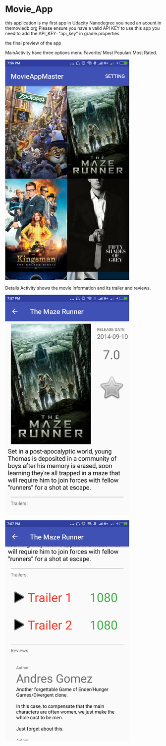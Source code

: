 # Movie_App
this application is my first app in Udacity Nanodegree
you need an acount in themoviedb.org 
Please ensure you have a valid API KEY to use this app
you need to add the API_KEY="api_key" in gradle.properties


the final preview of the app 


MainActivity
have three options menu Favorite/ Most Popular/ Most Rated.

![alt text](https://github.com/MomenAli/Movie-Stage2/blob/Save-Favorite-Only/Main_Activity.png)



Details Activity
shows the movie information and its trailer and reviews.


![alt text](https://github.com/MomenAli/Movie-Stage2/blob/Save-Favorite-Only/Details_Activity1.png)

![alt text](https://github.com/MomenAli/Movie-Stage2/blob/Save-Favorite-Only/Details_activity2.png)
